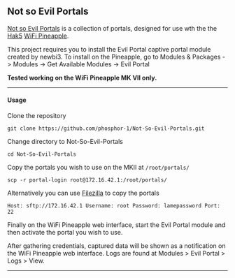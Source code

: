 ## Not so Evil Portals

[Not so Evil Portals](https://github.com/phosphor-1/Not-So-Evil-Portals) is a collection of portals, designed for use wth the the [Hak5](https://hak5.org/) [WiFi Pineapple](https://wifipineapple.com/).

This project requires you to install the Evil Portal captive portal module created by newbi3. To install on the Pineapple, go to Modules & Packages -> Modules -> Get Available Modules -> Evil Portal

**Tested working on the WiFi Pineapple MK VII only.**

---

#### Usage

Clone the repository

	git clone https://github.com/phosphor-1/Not-So-Evil-Portals.git

Change directory to Not-So-Evil-Portals

	cd Not-So-Evil-Portals

Copy the portals you wish to use on the MKII at `/root/portals/`

    scp -r portal-login root@172.16.42.1:/root/portals/

Alternatively you can use [Filezilla](https://filezilla-project.org/) to copy the portals

	Host: sftp://172.16.42.1 Username: root Password: lamepassword Port: 22

Finally on the WiFi Pineapple web interface, start the Evil Portal module and then activate the portal you wish to use.

After gathering credentials, captured data will be shown as a notification on the WiFi Pineapple web interface. Logs are found at Modules > Evil Portal > Logs > View.

---


